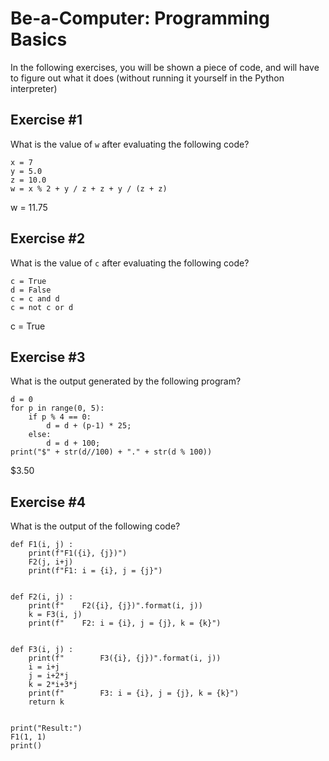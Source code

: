 # Be-a-Computer: Programming Basics

In the following exercises, you will be shown a piece of code, and will have to figure out what it does (without running it yourself in the Python interpreter)

## Exercise #1

What is the value of `w` after evaluating the following code?

    x = 7
    y = 5.0
    z = 10.0
    w = x % 2 + y / z + z + y / (z + z)

w = 11.75
## Exercise #2

What is the value of `c` after evaluating the following code?

    c = True
    d = False
    c = c and d
    c = not c or d

c = True
## Exercise #3

What is the output generated by the following program?

    d = 0
    for p in range(0, 5):
        if p % 4 == 0:
            d = d + (p-1) * 25;
        else:
            d = d + 100;
    print("$" + str(d//100) + "." + str(d % 100))

$3.50
## Exercise #4

What is the output of the following code?

    def F1(i, j) :
        print(f"F1({i}, {j})")
        F2(j, i+j)
        print(f"F1: i = {i}, j = {j}")
        

    def F2(i, j) :
        print(f"    F2({i}, {j})".format(i, j))
        k = F3(i, j)
        print(f"    F2: i = {i}, j = {j}, k = {k}")
        

    def F3(i, j) :
        print(f"        F3({i}, {j})".format(i, j))
        i = i+j
        j = i+2*j
        k = 2*i+3*j
        print(f"        F3: i = {i}, j = {j}, k = {k}")
        return k
        

    print("Result:")
    F1(1, 1)
    print()